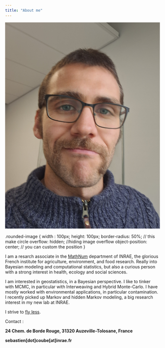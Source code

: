 ```yaml
---
title: "About me"
---
```


<p align="center">
  <img 
    src="/assets/img/moi.jpg" 
    />
</p>

.rounded-image {
    width : 100px;
    height: 100px;
    border-radius: 50%; // this make circle
   overflow: hidden; //hiding image overflow
   object-position: center;  // you can custom the position
}


I am a resarch associate in the [MathNum](https://www.inrae.fr/en/divisions/mathnum) department of INRAE, the glorious French institute for agriculture, environment, and food research. Really into Bayesian modeling and computational statistics, but also a curious person with a strong interest in health, ecology and social sciences. 

I am interested in geostatistics, in a Bayesian perspective. I like to tinker with MCMC, in particular with Interweaving and Hybrid Monte-Carlo. I have mostly worked with environmental applications, in particular contamination. I recently picked up Markov and hidden Markov modeling, a big research interest in my new lab at INRAE. 

I strive to [fly less](https://sites.tufts.edu/flyingless/). 

Contact :

**24 Chem. de Borde Rouge, 31320 Auzeville-Tolosane, France**

**sebastien[dot]coube[at]inrae.fr**
